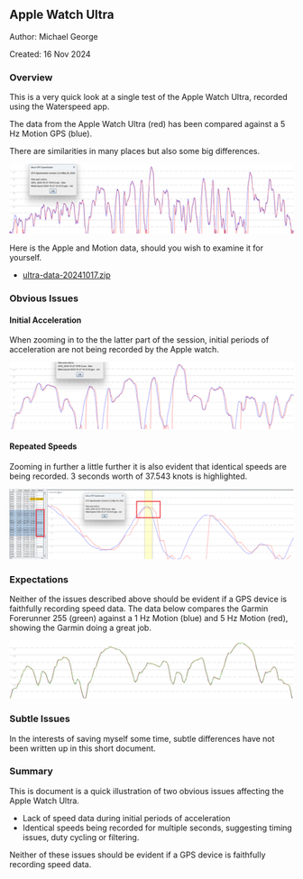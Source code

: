 ## Apple Watch Ultra

Author: Michael George

Created: 16 Nov 2024



### Overview

This is a very quick look at a single test of the Apple Watch Ultra, recorded using the Waterspeed app.

The data from the Apple Watch Ultra (red) has been compared against a 5 Hz Motion GPS (blue).

There are similarities in many places but also some big differences.

![session-overview](img/session-overview.png)

Here is the Apple and Motion data, should you wish to examine it for yourself.

- [ultra-data-20241017.zip](ultra-data-20241017.zip)



### Obvious Issues

#### Initial Acceleration

When zooming in to the the latter part of the session, initial periods of acceleration are not being recorded by the Apple watch.

![acceleration-issues](img/acceleration-issues.png)



#### Repeated Speeds

Zooming in further a little further it is also evident that identical speeds are being recorded. 3 seconds worth of 37.543 knots is highlighted.

![repeated-speeds](img/repeated-speeds.png)



### Expectations

Neither of the issues described above should be evident if a GPS device is faithfully recording speed data. The data below compares the Garmin Forerunner 255 (green) against a 1 Hz Motion (blue) and 5 Hz Motion (red), showing the Garmin doing a great job.

![garmin-example](img/garmin-example.png)



### Subtle Issues

In the interests of saving myself some time, subtle differences have not been written up in this short document.



### Summary

This is document is a quick illustration of two obvious issues affecting the Apple Watch Ultra.

- Lack of speed data during initial periods of acceleration
- Identical speeds being recorded for multiple seconds, suggesting timing issues, duty cycling or filtering.

Neither of these issues should be evident if a GPS device is faithfully recording speed data.
